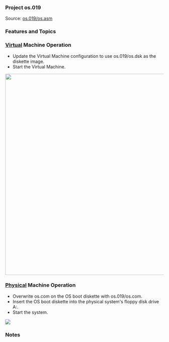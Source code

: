 ### Project os.019
Source: [os.019/os.asm](../os.019/os.asm)

### Features and Topics

### [Virtual](VIRTUAL.md) Machine Operation
- Update the Virtual Machine configuration to use os.019/os.dsk as the diskette image.
- Start the Virtual Machine.

<img src="../images/os019_VirtualBox_001.PNG" width="640"/>

### [Physical](PHYSICAL.md) Machine Operation
- Overwrite os.com on the OS boot diskette with os.019/os.com.
- Insert the OS boot diskette into the physical system's floppy disk drive A:.
- Start the system.

<img src="../images/os019_Boot_001.jpg"/>

### Notes
